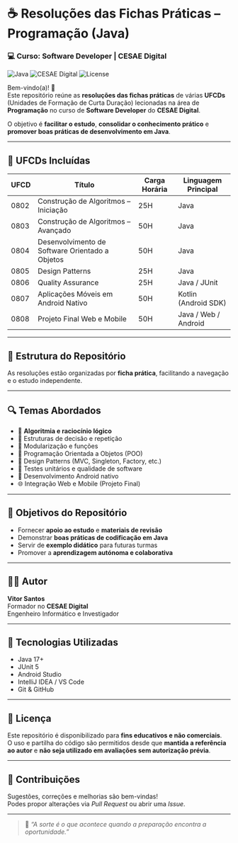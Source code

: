 # ☕ Resoluções das Fichas Práticas – Programação (Java)
### 💻 Curso: Software Developer | CESAE Digital

![Java](https://img.shields.io/badge/Java-%23ED8B00.svg?style=for-the-badge&logo=java&logoColor=white)
![CESAE Digital](https://img.shields.io/badge/CESAE-Digital-blue?style=for-the-badge)
![License](https://img.shields.io/badge/license-Educational-lightgrey?style=for-the-badge)

Bem-vindo(a)! 👋  
Este repositório reúne as **resoluções das fichas práticas** de várias **UFCDs** (Unidades de Formação de Curta Duração) lecionadas na área de **Programação** no curso de **Software Developer** do **CESAE Digital**.

O objetivo é **facilitar o estudo**, **consolidar o conhecimento prático** e **promover boas práticas de desenvolvimento em Java**.

---

## 🧩 UFCDs Incluídas

| UFCD | Título | Carga Horária | Linguagem Principal |
|------|---------|----------------|---------------------|
| 0802 | Construção de Algoritmos – Iniciação | 25H | Java |
| 0803 | Construção de Algoritmos – Avançado | 50H | Java |
| 0804 | Desenvolvimento de Software Orientado a Objetos | 50H | Java |
| 0805 | Design Patterns | 25H | Java |
| 0806 | Quality Assurance | 25H | Java / JUnit |
| 0807 | Aplicações Móveis em Android Nativo | 50H | Kotlin (Android SDK) |
| 0808 | Projeto Final Web e Mobile | 50H | Java / Web / Android |

---

## 📂 Estrutura do Repositório

As resoluções estão organizadas por **ficha prática**, facilitando a navegação e o estudo independente.

---

## 🔍 Temas Abordados

- 🧠 **Algoritmia e raciocínio lógico**
- 🧮 Estruturas de decisão e repetição
- 🧱 Modularização e funções
- 🧭 Programação Orientada a Objetos (POO)
- 🧩 Design Patterns (MVC, Singleton, Factory, etc.)
- 🧪 Testes unitários e qualidade de software
- 📱 Desenvolvimento Android nativo
- 🌐 Integração Web e Mobile (Projeto Final)

---

## 🚀 Objetivos do Repositório

- Fornecer **apoio ao estudo** e **materiais de revisão**  
- Demonstrar **boas práticas de codificação em Java**  
- Servir de **exemplo didático** para futuras turmas  
- Promover a **aprendizagem autónoma e colaborativa**

---

## 🧑‍🏫 Autor

**Vitor Santos**  
Formador no **CESAE Digital**  
Engenheiro Informático e Investigador

---

## 🧰 Tecnologias Utilizadas

- Java 17+  
- JUnit 5  
- Android Studio  
- IntelliJ IDEA / VS Code  
- Git & GitHub  

---

## 📄 Licença

Este repositório é disponibilizado para **fins educativos e não comerciais**.  
O uso e partilha do código são permitidos desde que **mantida a referência ao autor** e **não seja utilizado em avaliações sem autorização prévia**.

---

## 💬 Contribuições

Sugestões, correções e melhorias são bem-vindas!  
Podes propor alterações via *Pull Request* ou abrir uma *Issue*.

---

> 📘 *“A sorte é o que acontece quando a preparação encontra a oportunidade.”*  
